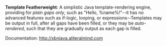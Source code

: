 **Template Featherweight**: A simplistic Java template-rendering engine, providing for *plain gaps only*, such as "Hello, %name%!"--it has no advanced features such as if-logic, looping, or expressions--Templates may be output in full, after all gaps have been filled, or they may be *auto-rendered*, such that they are gradually output as each gap is filled.

Documentation: http://xbnjava.aliteralmind.com

